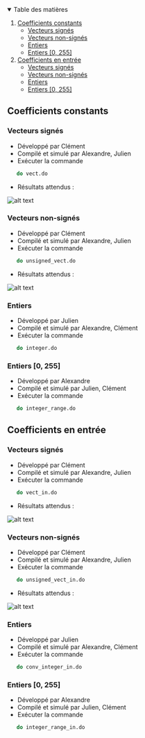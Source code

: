 <details open="open">
  <summary>Table des matières</summary>
  <ol>
    <li>
      <a href="#coefficients-constants">Coefficients constants</a>
      <ul>
        <li><a href="#vecteurs-signés">Vecteurs signés</a></li>
        <li><a href="#vecteurs-non-signés">Vecteurs non-signés</a></li>
        <li><a href="#entiers">Entiers</a></li>
        <li><a href="#entiers-0-255">Entiers [0, 255]</a></li>
      </ul>
    </li>
    <li>
      <a href="#coefficients-en-entrée">Coefficients en entrée</a>
      <ul>
        <li><a href="#vecteurs-signés+1">Vecteurs signés</a></li>
        <li><a href="#vecteurs-non-signés-1">Vecteurs non-signés</a></li>
        <li><a href="#entiers-1">Entiers</a></li>
        <li><a href="#entiers-0-255-1">Entiers [0, 255]</a></li>
      </ul>
    </li>
  </ol>
</details>

## Coefficients constants
### Vecteurs signés
- Développé par Clément
- Compilé et simulé par Alexandre, Julien
- Exécuter la commande
```sh
   do vect.do
   ```
- Résultats attendus : 

![alt text](https://github.com/alexandre-humbert/FPGA-TSE/blob/main/sim_images/resultat_vecto_do.png?raw=true)

### Vecteurs non-signés
- Développé par Clément
- Compilé et simulé par Alexandre, Julien
- Exécuter la commande
```sh
   do unsigned_vect.do
   ```
- Résultats attendus : 

![alt text](https://github.com/alexandre-humbert/FPGA-TSE/blob/main/sim_images/resultat_u_vect_do.png?raw=true)

### Entiers
- Développé par Julien
- Compilé et simulé par Alexandre, Clément
- Exécuter la commande
```sh
   do integer.do
   ```
### Entiers [0, 255]
- Développé par Alexandre
- Compilé et simulé par Julien, Clément
- Exécuter la commande
```sh
   do integer_range.do
   ```


## Coefficients en entrée
### Vecteurs signés
- Développé par Clément
- Compilé et simulé par Alexandre, Julien
- Exécuter la commande
```sh
   do vect_in.do
   ```
- Résultats attendus : 

![alt text](https://github.com/alexandre-humbert/FPGA-TSE/blob/main/sim_images/resultat_vect_in.png?raw=true)
   
   
### Vecteurs non-signés
- Développé par Clément
- Compilé et simulé par Alexandre, Julien
- Exécuter la commande
```sh
   do unsigned_vect_in.do
   ```
- Résultats attendus : 

![alt text](https://github.com/alexandre-humbert/FPGA-TSE/blob/main/sim_images/resultat_u_vect_in.png?raw=true)
   
### Entiers
- Développé par Julien
- Compilé et simulé par Alexandre, Clément
- Exécuter la commande
```sh
   do conv_integer_in.do
   ```
### Entiers [0, 255]
- Développé par Alexandre
- Compilé et simulé par Julien, Clément
- Exécuter la commande
```sh
   do integer_range_in.do
   ```
